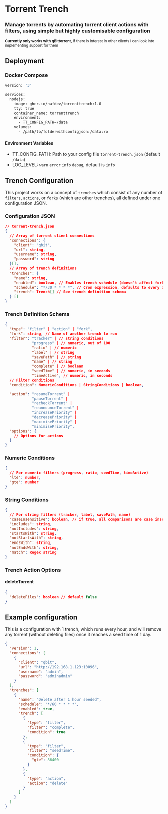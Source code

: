 # Torrent Trench

### Manage torrents by automating torrent client actions with filters, using simple but highly customisable configuration

<sub>**Currently only works with qBittorrent**, if there is interest in other clients I can look into implementing support for them</sub>

## Deployment

### Docker Compose

```dockerfile
version: '3'

services:
  nodejs:
    image: ghcr.io/nafdev/torrenttrench:1.0
    tty: true
    container_name: torrenttrench
    environment:
      - TT_CONFIG_PATH=/data
    volumes:
      - /path/to/folderwithconfigjson:/data:ro
```

#### Environment Variables

- TT_CONFIG_PATH: Path to your config file `torrent-trench.json` (default `/data`)
- LOG_LEVEL: `warn` `error` `info` `debug`, default is `info`

## Trench Configuration

This project works on a concept of `trenches` which consist of any number of `filters`, `actions`, or `forks` (which are other trenches), all defined under one configuration JSON.

### Configuration JSON

```json
// torrent-trench.json
{
  // Array of torrent client connections
  "connections": {
    "client": "qbit",
    "url": string,
    "username": string,
    "password": string
  }[],
  // Array of trench definitions
  "trenches": {
    "name": string,
    "enabled": boolean, // Enables trench schedule (doesn't affect forks)
    "schedule": "*/30 * * * *", // Cron expression, defaults to every 30th second,
    "trench": Trench[] // See trench definition schema
  } []
}
```

### Trench Definition Schema

```json
{
  "type": "filter" | "action" | "fork",
  "fork": string, // Name of another trench to run
  "filter": "tracker" | // string conditions
            "progress" | // numeric, out of 100
            "ratio" | // numeric
            "label" | // string
            "savePath" | // string
            "name" | // string
            "complete" | // boolean
            "seedTime" | // numeric, in seconds
            "timeActive", // numeric, in seconds
  // Filter conditions
  "condition": NumericConditions | StringConditions | boolean,

  "action": "resumeTorrent" |
            "pauseTorrent" |
            "recheckTorrent" |
            "reannounceTorrent" |
            "increasePriority" |
            "decreasePriority" |
            "maximisePriority" |
            "minimisePriority",
  "options": {
    // Options for actions
  }
}
```

### Numeric Conditions

```json
{
  // For numeric filters (progress, ratio, seedTime, timeActive)
  "lte": number,
  "gte": number
}
```

### String Conditions

```json
{
  // For string filters (tracker, label, savePath, name)
  "caseInsensitive": boolean, // if true, all comparisons are case insensitive (default false)
  "includes": string,
  "notIncludes": string,
  "startsWith": string,
  "notStartsWith": string,
  "endsWith": string,
  "notEndsWith": string,
  "match": Regex string
}
```

### Trench Action Options

#### deleteTorrent

```json
{
  "deleteFiles": boolean // default false
}
```

## Example configuration

This is a configuration with 1 trench, which runs every hour, and will remove any torrent (without deleting files) once it reaches a seed time of 1 day.

```json
{
  "version": 1,
  "connections": [
    {
      "client": "qbit",
      "url": "http://192.168.1.123:10096",
      "username": "admin",
      "password": "adminadmin"
    }
  ],
  "trenches": [
    {
      "name": "Delete after 1 hour seeded",
      "schedule": "*/60 * * * *",
      "enabled": true,
      "trench": [
        {
          "type": "filter",
          "filter": "complete",
          "condition": true
        },
        {
          "type": "filter",
          "filter": "seedTime",
          "condition": {
            "gte": 86400
          }
        },
        {
          "type": "action",
          "action": "delete"
        }
      ]
    }
  ]
}
```
